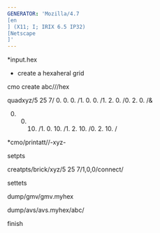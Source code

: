 ```yaml
---
GENERATOR: 'Mozilla/4.7 
[en
] (X11; I; IRIX 6.5 IP32) 
[Netscape
]'
---
```


 
*input.hex

 
* create a hexaheral grid

 cmo create abc///hex

 quadxyz/5 25 7/ 0. 0. 0. /1. 0. 0. /1. 2. 0. /0. 2. 0. /&

 0. 0. 10. /1. 0. 10. /1. 2. 10. /0. 2. 10. /

 
*cmo/printatt//-xyz-

 setpts

 creatpts/brick/xyz/5 25 7/1,0,0/connect/

 settets

 dump/gmv/gmv.myhex

 dump/avs/avs.myhex/abc/

 finish


